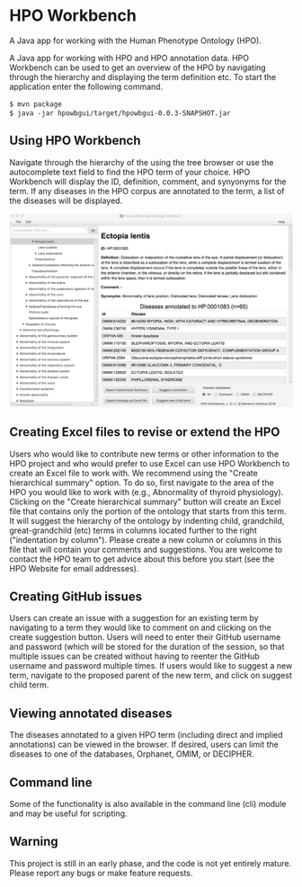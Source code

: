 # HPO Workbench
A Java app for working with the Human Phenotype Ontology (HPO).

A Java app for working with HPO and HPO annotation data. HPO Workbench can be used to get an overview of the HPO by navigating
through the hierarchy and displaying the term definition etc. To start the application enter the following command.
```
$ mvn package
$ java -jar hpowbgui/target/hpowbgui-0.0.3-SNAPSHOT.jar 
```
## Using HPO Workbench
Navigate through the hierarchy of the using the tree browser or
use the autocomplete text field to find the HPO term of your choice.
HPO Workbench will display the ID, definition, comment, and synyonyms 
for the term. If any diseases in the HPO corpus are annotated to 
the term, a list of the diseases will be displayed.

![HPO Workbench screenshot](misc/HPOworkbench.png)

## Creating Excel files to revise or extend the HPO
Users who would like to contribute new terms or other information to the
HPO project and who would prefer to use Excel can use HPO Workbench to
create an Excel file to work with. We recommend using the "Create hierarchical summary"
option. To do so, first navigate to the area of the HPO you would like to 
work with (e.g., Abnormality of thyroid physiology). Clicking
on the "Create hierarchical summary" button will create an Excel file that
contains only the portion of the ontology that starts from this term.
It will suggest the hierarchy of the ontology by indenting child, grandchild,
great-grandchild (etc) terms in columns located further to the right ("indentation by column").
Please create a new column or columns in this file that will contain your comments
and suggestions. You are welcome to contact the HPO team to 
get advice about this before you start (see the HPO Website for email addresses).

## Creating GitHub issues
Users can create an issue with a suggestion for an existing term by navigating to a term they would like to
comment on and clicking on the create suggestion button. Users will need to enter their GitHub username
and password (which will be stored for the duration of the session, so that multiple issues can be created
without having to reenter the GitHub username and password multiple times.
If users would like to suggest a new term, navigate to the proposed parent of the new term, and click on
suggest child term.

## Viewing annotated diseases
The diseases annotated to a given HPO term (including direct and implied annotations) can be viewed in the
browser. If desired, users can limit the diseases to one of the databases, Orphanet, OMIM, or DECIPHER.

## Command line
Some of the functionality is also available in the command line (cli) module
and may be useful for scripting.

## Warning

This project is still in an early phase, and the code is not yet entirely mature. Please report any
bugs or make feature requests.
